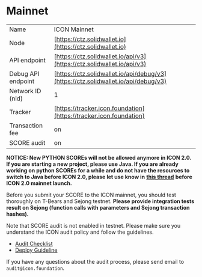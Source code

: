 # Mainnet

|  |  |
| :--- | :--- |
| Name | ICON Mainnet |
| Node | [https://ctz.solidwallet.io](https://ctz.solidwallet.io) |
| API endpoint | [https://ctz.solidwallet.io/api/v3](https://ctz.solidwallet.io/api/v3) |
| Debug API endpoint | [https://ctz.solidwallet.io/api/debug/v3](https://ctz.solidwallet.io/api/debug/v3) |
| Network ID \(nid\) | 1 |
| Tracker | [https://tracker.icon.foundation](https://tracker.icon.foundation) |
| Transaction fee | on |
| SCORE audit | on |

**NOTICE: New PYTHON SCOREs will not be allowed anymore in ICON 2.0. If you are starting a new project, please use Java. If you are already working on python SCOREs for a while and do not have the resources to switch to Java before ICON 2.0, please let use know in** [**this thread**](https://forum.icon.community/t/python-score-migration-to-java/2227) **before ICON 2.0 mainnet launch.**

Before you submit your SCORE to the ICON mainnet, you should test thoroughly on T-Bears and Sejong testnet. **Please provide integration tests result on Sejong \(function calls with parameters and Sejong transaction hashes\).**

Note that SCORE audit is not enabled in testnet. Please make sure you understand the ICON audit policy and follow the guidelines.

* [Audit Checklist]()
* [Deploy Guideline]()

If you have any questions about the audit process, please send email to `audit@icon.foundation`.

